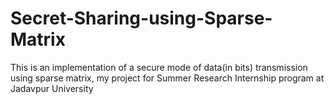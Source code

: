 # Secret-Sharing-using-Sparse-Matrix
This is an implementation of a secure mode of data(in bits) transmission using sparse matrix, my project for Summer Research Internship program at Jadavpur University
